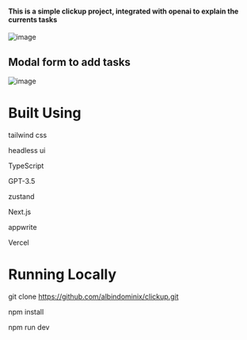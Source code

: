 <h4>This is a simple clickup project, integrated with openai to explain the currents tasks</h4>


![image](https://github.com/albindominix/clickup/assets/84988103/45d2c6a4-5711-4f1f-9f3d-7d9798ec4bab)


<h2>Modal form to add tasks</h2>

![image](https://github.com/albindominix/clickup/assets/84988103/ae89c86a-6fa5-4874-8dae-7e953552ea54)



<h1>Built Using</h1>


tailwind css

headless ui

TypeScript

GPT-3.5

zustand

Next.js

appwrite

Vercel

<h1>Running Locally</h1>

git clone https://github.com/albindominix/clickup.git

npm install

npm run dev
